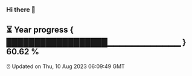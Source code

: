 ### Hi there 👋
⏳ Year progress { ██████████████████▁▁▁▁▁▁▁▁▁▁▁▁ } 60.62 %
---
⏰ Updated on Thu, 10 Aug 2023 06:09:49 GMT

